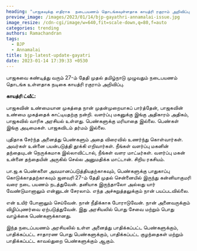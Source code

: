 ```yaml
---
heading: "பாஜகவுக்கு எதிராக  நடைபயணம் தொடங்கவுள்ளதாக காயத்ரி ரகுராம் அறிவிப்பு "
preview_image: /images/2023/01/14/bjp-gayathri-annamalai-issue.jpg
image_resize: /cdn-cgi/image/w=640,fit=scale-down,q=80,f=auto
categories: trending
authors: Ramachandran
tags:
  - BJP
  - Annamalai
title: bjp-latest-update-gayatri
date: 2023-01-14 17:39:33 +0530
---
```

பாஜகவை கண்டித்து வரும் 27-ம் தேதி முதல் தமிழ்நாடு முழுவதும் நடைபயணம் தொடங்க உள்ளதாக நடிகை காயத்ரி ரகுராம் அறிவிப்பு.

**காயத்ரி ட்வீட்:**

பாஜகவின் உண்மையான முகத்தை நான் முதன்முறையாகப் பார்த்தேன், பாஜகவின் உண்மை முகத்தைக் காட்டியதற்கு நன்றி. வளர்ப்பு மகனுக்கு இங்கு அதிகாரம் அதிகம், பாஜகவில் வாரிசு அரசியல் உள்ளது. பெண்களுக்கு மரியாதை இல்லை. பெண்கள் இங்கு அடிமைகள். பாஜகவிடம் தர்மம் இல்லை.

புதிதாக சேர்ந்த அனைத்து பெண்களும் அதை விரைவில் உணர்ந்து கொள்வார்கள். அவர்கள் உன்னை பயன்படுத்தி தூக்கி எறிவார்கள். நீங்கள் வளர்ப்பு மகனின் தந்தையுடன் நெருக்கமாக இல்லாவிட்டால், நீங்கள் வளர மாட்டீர்கள். வளர்ப்பு மகன் உன்னை தந்தையின் அருகில் செல்ல அனுமதிக்க மாட்டான். சிறிய ரகசியம்.


பா.ஜ.க பெண்களை அவமானப்படுத்தியதற்காகவும், பெண்களுக்கு பாதுகாப்பு கொடுக்காததற்காகவும் ஜனவரி 27-ம் தேதி முதல் சென்னையில் இருந்து கன்னியாகுமரி வரை நடை பயணம் நடத்துவேன். தனியாக இருந்தாலோ அல்லது யார் வேண்டுமானாலும் என்னுடன் சேரலாம். எந்த அச்சுறுத்தலுக்கும் நான் பயப்படவில்லை.

என் உயிர் போனாலும் செய்வேன். நான் நீதிக்காக போராடுவேன். நான் அனைவருக்கும் விழிப்புணர்வை ஏற்படுத்துவேன். இது அரசியலில் பொது சேவை மற்றும் பொது வாழ்க்கை பெண்களுக்கானது. 

இந்த நடைப்பயணம் அரசியலில் உள்ள அனைத்து பாதிக்கப்பட்ட பெண்களுக்கும், பாதிக்கப்பட்ட சாதாரண பொது பெண்களுக்கும், பாதிக்கப்பட்ட குழந்தைகள் மற்றும் பாதிக்கப்பட்ட காவல்துறை பெண்களுக்கும் ஆகும்.